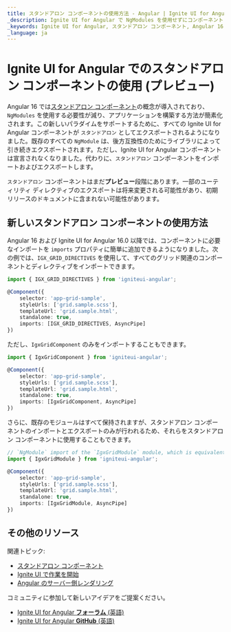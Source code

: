 ```yaml
---
title: スタンドアロン コンポーネントの使用方法 - Angular | Ignite UI for Angular
_description: Ignite UI for Angular で NgModules を使用せずにコンポーネントをスタンドアロンでインポートできるようにする Angular 16 プレビュー機能の使用方法
_keywords: Ignite UI for Angular, スタンドアロン コンポーネント, Angular 16, Angular モジュール
_language: ja
---
```


# Ignite UI for Angular でのスタンドアロン コンポーネントの使用 (プレビュー)

Angular 16 では[スタンドアロン コンポーネント](https://angular.io/guide/standalone-components)の概念が導入されており、`NgModules` を使用する必要性が減り、アプリケーションを構築する方法が簡素化されます。この新しいパラダイムをサポートするために、すべての Ignite UI for Angular コンポーネントが `スタンドアロン` としてエクスポートされるようになりました。既存のすべての `NgModule` は、後方互換性のためにライブラリによって引き続きエクスポートされます。ただし、Ignite UI for Angular コンポーネントは宣言されなくなりました。代わりに、`スタンドアロン` コンポーネントをインポートおよびエクスポートします。

`スタンドアロン` コンポーネントはまだ**プレビュー**段階にあります。一部のユーティリティ ディレクティブのエクスポートは将来変更される可能性があり、初期リリースのドキュメントに含まれない可能性があります。

## 新しいスタンドアロン コンポーネントの使用方法

Angular 16 および Ignite UI for Angular 16.0 以降では、コンポーネントに必要なインポートを `imports` プロパティに簡単に追加できるようになりました。次の例では、`IGX_GRID_DIRECTIVES` を使用して、すべてのグリッド関連のコンポーネントとディレクティブをインポートできます。
    
```typescript
import { IGX_GRID_DIRECTIVES } from 'igniteui-angular';

@Component({
    selector: 'app-grid-sample',
    styleUrls: ['grid.sample.scss'],
    templateUrl: 'grid.sample.html',
    standalone: true,
    imports: [IGX_GRID_DIRECTIVES, AsyncPipe]
})
```

ただし、`IgxGridComponent` のみをインポートすることもできます。

```typescript
import { IgxGridComponent } from 'igniteui-angular';

@Component({
    selector: 'app-grid-sample',
    styleUrls: ['grid.sample.scss'],
    templateUrl: 'grid.sample.html',
    standalone: true,
    imports: [IgxGridComponent, AsyncPipe]
})
```

さらに、既存のモジュールはすべて保持されますが、スタンドアロン コンポーネントのインポートとエクスポートのみが行われるため、それらをスタンドアロン コンポーネントに使用することもできます。

```typescript
// `NgModule` import of the `IgxGridModule` module, which is equivalent to IGX_GRID_DIRECTIVES in terms of exported components and directives.
import { IgxGridModule } from 'igniteui-angular';

@Component({
    selector: 'app-grid-sample',
    styleUrls: ['grid.sample.scss'],
    templateUrl: 'grid.sample.html',
    standalone: true,
    imports: [IgxGridModule, AsyncPipe]
})
```

## その他のリソース

関連トピック:

- [スタンドアロン コンポーネント](https://angular.io/guide/standalone-components)
- [Ignite UI で作業を開始](../getting-started.md)
- [Angular のサーバー側レンダリング](../ssr-rendering.md)

コミュニティに参加して新しいアイデアをご提案ください。

* [Ignite UI for Angular **フォーラム** (英語)](https://www.infragistics.com/community/forums/f/ignite-ui-for-angular)
* [Ignite UI for Angular **GitHub** (英語)](https://github.com/IgniteUI/igniteui-angular)
